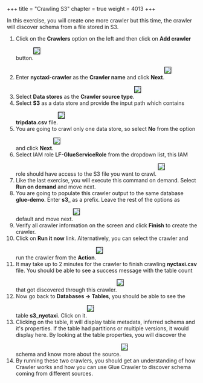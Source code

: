 +++
title = "Crawling S3"
chapter = true
weight = 4013
+++

<div style="text-align: left">
    In this exercise, you will create one more crawler but this time, the crawler will discover schema from a file stored in S3.
    <ol>
        <li>Click on the <b>Crawlers</b> option on the left and then click on <b>Add crawler</b> button.<img src="/images/gluecrawler1.png" style="margin:15px 0px; border:1px solid black"/></li>
        <li>Enter <b>nyctaxi-crawler</b> as the <b>Crawler name</b> and click <b>Next</b>.<img src="/images/gluecrawler12.png" style="margin:15px 0px; border:1px solid black"/></li>
        <li>Select <b>Data stores</b> as the <b>Crawler source type</b>.<img src="/images/gluecrawler3.png" style="margin:15px 0px; border:1px solid black"/></li>
        <li>Select <b>S3</b> as a data store and provide the input path which contains <b>tripdata.csv</b> file.<img src="/images/gluecrawler13.png" style="margin:15px 0px; border:1px solid black"/></li>
        <li>You are going to crawl only one data store, so select <b>No</b> from the option and click <b>Next</b>.<img src="/images/gluecrawler5.png" style="margin:15px 0px; border:1px solid black"/></li>
        <li>Select IAM role <b>LF-GlueServiceRole</b> from the dropdown list, this IAM role should have access to the S3 file you want to crawl. <img src="/images/gluecrawler17.png" style="margin:15px 0px; border:1px solid black"/></li>
        <li>Like the last exercise, you will execute this command on demand. Select <b>Run on demand</b> and move next.</li>
        <li>You are going to populate this crawler output to the same database <b>glue-demo</b>. Enter <b>s3_</b> as a prefix. Leave the rest of the options as default and move next.<img src="/images/gluecrawler18.png" style="margin:15px 0px; border:1px solid black"/></li>
        <li>Verify all crawler information on the screen and click <b>Finish</b> to create the crawler.</li>
        <li>Click on <b>Run it now</b> link. Alternatively, you can select the crawler and run the crawler from the <b>Action</b>.<img src="/images/gluecrawler15.png" style="margin:15px 0px; border:1px solid black"/></li>
        <li>It may take up to 2 minutes for the crawler to finish crawling <b>nyctaxi.csv</b> file. You should be able to see a success message with the table count that got discovered through this crawler.<img src="/images/gluecrawler16.png" style="margin:15px 0px; border:1px solid black"/></li>
        <li>Now go back to <b>Databases -> Tables</b>, you should be able to see the table <b>s3_nyctaxi</b>. Click on it.<img src="/images/gluecrawler19.png" style="margin:15px 0px; border:1px solid black"/></li>
        <li>Clicking on the table, it will display table metadata, inferred schema and it's properties. If the table had partitions or multiple versions, it would display here. By looking at the table properties, you will discover the schema and know more about the source.<img src="/images/gluecrawler20.png" style="margin:15px 0px; border:1px solid black"/></li>
        <li>By running these two crawlers, you should get an understanding of how Crawler works and how you can use Glue Crawler to discover schema coming from different sources.</li>
    </ol>
</div>